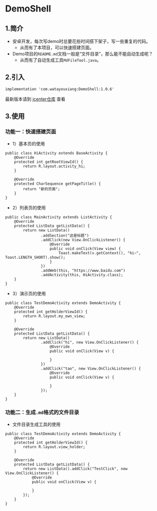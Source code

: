 # DemoShell


## 1.简介

- 安卓开发，每次写demo时总要花些时间搭下架子，写一些重复的代码。
	- 从而有了本项目，可以快速搭建页面。
- Demo项目的`README.md`文档一般是“文件目录”，那么能不能自动生成呢？
	- 从而有了自动生成工具`MdFileTool.java`。

## 2.引入

```
implementation 'com.watayouxiang:DemoShell:1.0.6'
```

最新版本请到 [jcenter仓库](https://dl.bintray.com/watayouxiang/maven/com/watayouxiang/DemoShell/) 查看

## 3.使用

### 功能一：快速搭建页面

- 1）基本页的使用

```
public class HiActivity extends BaseActivity {
    @Override
    protected int getRootViewId() {
        return R.layout.activity_hi;
    }

    @Override
    protected CharSequence getPageTitle() {
        return "新的页面";
    }
}
```

- 2）列表页的使用

```
public class MainActivity extends ListActivity {
    @Override
    protected ListData getListData() {
        return new ListData()
                .addSection("这是标题")
                .addClick(new View.OnClickListener() {
                    @Override
                    public void onClick(View view) {
                        Toast.makeText(v.getContext(), "hi~", Toast.LENGTH_SHORT).show();
                    }
                })
                .addWeb(this, "https://www.baidu.com")
                .addActivity(this, HiActivity.class);
    }
}
```

- 3）演示页的使用

```
public class TestDemoActivity extends DemoActivity {
    @Override
    protected int getHolderViewId() {
        return R.layout.my_own_view;
    }

    @Override
    protected ListData getListData() {
        return new ListData()
                .addClick("hi", new View.OnClickListener() {
                    @Override
                    public void onClick(View v) {

                    }
                })
                .addClick("tao", new View.OnClickListener() {
                    @Override
                    public void onClick(View v) {

                    }
                });
    }
}
```

### 功能二：生成`.md`格式的文件目录

- 文件目录生成工具的使用

```
public class TestDemoActivity extends DemoActivity {
    @Override
    protected int getHolderViewId() {
        return R.layout.view_holder;
    }

    @Override
    protected ListData getListData() {
        return new ListData().addClick("TestClick", new View.OnClickListener() {
            @Override
            public void onClick(View v) {

            }
        });
    }
}
```


